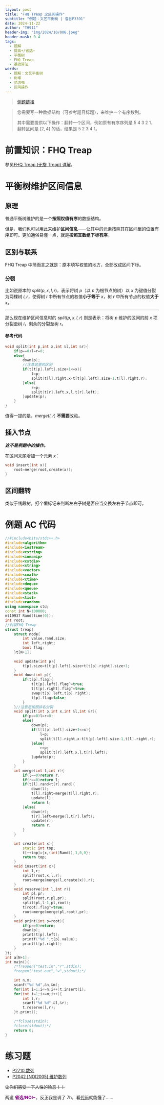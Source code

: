 ```yaml
---
layout: post
title: "FHQ Treap 之区间操作"
subtitle: "例题：文艺平衡树 | 洛谷P3391"
date: 2024-11-22
author: "TH911"
header-img: "img/2024/10/006.jpeg"
header-mask: 0.4
tags:
  - 题解
  - 提高+/省选−
  - 平衡树
  - FHQ Treap
  - 基础算法
words:
  - 题解：文艺平衡树
  - 树堆
  - 范浩强
  - 区间操作
---
```


> [例题链接](https://www.luogu.com.cn/problem/P3391)

> 您需要写一种数据结构（可参考题目标题），来维护一个有序数列。
>
> 其中需要提供以下操作：翻转一个区间，例如原有有序序列是 $5\ 4\ 3\ 2\ 1$，翻转区间是 $[2,4]$ 的话，结果是 $5\ 2\ 3\ 4\ 1$。

# 前置知识：FHQ Treap

参见[FHQ Treap (无旋 Treap) 详解](/2024/11/21/5/)。

# 平衡树维护区间信息

## 原理

普通平衡树维护的是一个**按照权值有序**的数据结构。

但是，我们也可以用此来维护**区间信息**——让其中的元素按照其在区间里的位置有序即可。更加通俗易懂一点，就是**按照其数组下标有序**。

## 区别与联系

FHQ Treap 中简而言之就是：原本填写权值的地方，全部改成区间下标。

### 分裂

比如说原本的 $split(p,x,l,r)$，表示将树 $p$（以 $p$ 为根节点的树）以 $x$ 为键值分裂为两棵树 $l,r$，使得树 $l$ 中所有节点的权值**小于等于** $x$，树 $r$ 中所有节点的权值**大于** $x$。

***

那么现在维护区间信息时的 $split(p,x,l,r)$ 则是表示：将树 $p$ 维护的区间的前 $x$ 项分裂至树 $l$，剩余的分裂至树 $r$。

#### 参考代码

```cpp
void split(int p,int x,int &l,int &r){
    if(p==0)l=r=0;
    else{
        down(p);
        //注意这里的区别
        if(t[t[p].left].size+1<=x){
            l=p;
            split(t[l].right,x-t[t[p].left].size-1,t[l].right,r);
        }else{
            r=p;
            split(t[r].left,x,l,t[r].left);
        }update(p);
    }
}
```

值得一提的是，$merge(l,r)$ **不需要**改动。

## 插入节点

***这不是例题中的操作。***

在区间末尾增加一个元素 $x$：

```cpp
void insert(int x){
    root=merge(root,create(x));
}
```

## 区间翻转

类似于线段树，打个懒标记来判断左右子树是否应当交换左右子节点即可。

# 例题 AC 代码

```cpp
//#include<bits/stdc++.h>
#include<algorithm> 
#include<iostream>
#include<cstring>
#include<iomanip>
#include<cstdio>
#include<string>
#include<vector>
#include<cmath>
#include<ctime>
#include<deque>
#include<queue>
#include<stack>
#include<list>
#include<random>
using namespace std;
const int N=100000;
mt19937 Rand(time(0));
int root;
//封装FHQ Treap
struct treap{
	struct node{
		int value,rand,size;
		int left,right;
		bool flag;
	}t[N+1];
	
	void update(int p){
		t[p].size=t[t[p].left].size+t[t[p].right].size+1;
	}
	void down(int p){
		if(t[p].flag){
			t[t[p].left].flag^=true;
			t[t[p].right].flag^=true;
			swap(t[p].left,t[p].right);
			t[p].flag=false;
		}
	}//注意是按照排名分裂
	void split(int p,int x,int &l,int &r){
		if(p==0)l=r=0;
		else{
			down(p);
			if(t[t[p].left].size+1<=x){
				l=p;
				split(t[l].right,x-t[t[p].left].size-1,t[l].right,r);
			}else{
				r=p;
				split(t[r].left,x,l,t[r].left);
			}update(p);
		}
	}
	int merge(int l,int r){
		if(l==0)return r;
		if(r==0)return l;
		if(t[l].rand<t[r].rand){
			down(l);
			t[l].right=merge(t[l].right,r);
			update(l);
			return l;
		}else{
			down(r);
			t[r].left=merge(l,t[r].left);
			update(r);
			return r;
		}
	}
	
	int create(int x){
		static int top;
		t[++top]={x,(int)Rand(),1,0,0};	
		return top;
	}
	void insert(int x){
		int l,r;
		split(root,x,l,r);
		root=merge(merge(l,create(x)),r);
	}
	void reserve(int l,int r){
		int pl,pr;
		split(root,r,pl,pr);
		split(pl,l-1,pl,root);
		t[root].flag^=true;
		root=merge(merge(pl,root),pr);
	}
	void print(int p=root){
		if(p==0)return;
		down(p);
		print(t[p].left);
		printf("%d ",t[p].value);
		print(t[p].right);
	}
}t;
int a[N+1];
int main(){
	/*freopen("test.in","r",stdin);
	freopen("test.out","w",stdout);*/
	
	int n,m;
	scanf("%d %d",&n,&m);
	for(int i=1;i<=n;i++)t.insert(i);
	for(int i=1;i<=m;i++){
		int l,r;
		scanf("%d %d",&l,&r);
		t.reserve(l,r);
	}t.print();
	
	/*fclose(stdin);
	fclose(stdout);*/
	return 0;
}
```

# 练习题

* [P2710 数列](https://www.luogu.com.cn/problem/P2710)
* [P2042 [NOI2005] 维护数列](https://www.luogu.com.cn/problem/P2042)

~~让你们感受一下人性的险恶！！~~

两道 **<span style="color:purple;">省选/NOI−</span>**，反正我是调了 $\text{7h}$，看[代码](/2025/01/21/1/#ac-代码)就能懂了……
